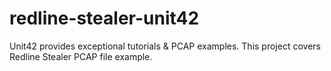 # redline-stealer-unit42
Unit42 provides exceptional tutorials &amp; PCAP examples. This project covers Redline Stealer PCAP file example.
